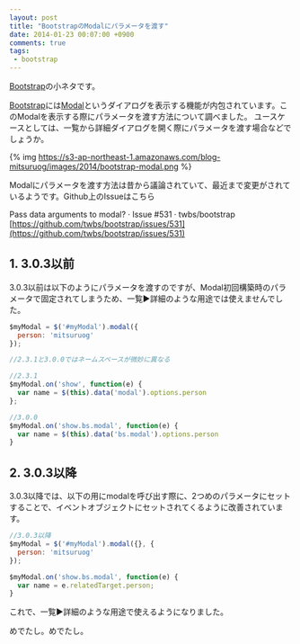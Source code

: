 ```yaml
---
layout: post
title: "BootstrapのModalにパラメータを渡す"
date: 2014-01-23 00:07:00 +0900
comments: true
tags:
 - bootstrap
---
```


[Bootstrap](http://getbootstrap.com/)の小ネタです。

[Bootstrap](http://getbootstrap.com/)には[Modal](http://getbootstrap.com/javascript/#modals)というダイアログを表示する機能が内包されています。このModalを表示する際にパラメータを渡す方法について調べました。
ユースケースとしては、一覧から詳細ダイアログを開く際にパラメータを渡す場合などでしょうか。

<!-- more -->

{% img https://s3-ap-northeast-1.amazonaws.com/blog-mitsuruog/images/2014/bootstrap-modal.png %}

Modalにパラメータを渡す方法は昔から議論されていて、最近まで変更がされているようです。Github上のIssueはこちら

Pass data arguments to modal? · Issue #531 · twbs/bootstrap
[https://github.com/twbs/bootstrap/issues/531](https://github.com/twbs/bootstrap/issues/531)

## 1. 3.0.3以前

3.0.3以前は以下のようにパラメータを渡すのですが、Modal初回構築時のパラメータで固定されてしまうため、一覧▶︎詳細のような用途では使えませんでした。

```js
$myModal = $('#myModal').modal({
  person: 'mitsuruog'
});

//2.3.1と3.0.0ではネームスベースが微妙に異なる

//2.3.1
$myModal.on('show', function(e) {
  var name = $(this).data('modal').options.person
};

//3.0.0
$myModal.on('show.bs.modal', function(e) {
  var name = $(this).data('bs.modal').options.person
}
```

## 2. 3.0.3以降

3.0.3以降では、以下の用にmodalを呼び出す際に、2つめのパラメータにセットすることで、イベントオブジェクトにセットされてくるように改善されています。

```js
//3.0.3以降
$myModal = $('#myModal').modal({}, {
  person: 'mitsuruog'
});

$myModal.on('show.bs.modal', function(e) {
  var name = e.relatedTarget.person;
}
```

これで、一覧▶︎詳細のような用途で使えるようになりました。

めでたし。めでたし。
